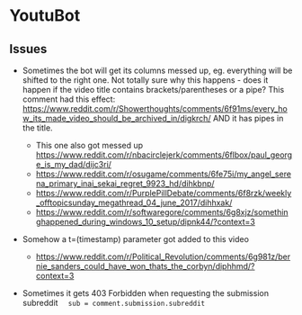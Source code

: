 # YoutuBot

## Issues

* Sometimes the bot will get its columns messed up, eg. everything will be shifted to the right one. Not totally sure why this happens - does it happen if the video title contains brackets/parentheses or a pipe? This comment had this effect: https://www.reddit.com/r/Showerthoughts/comments/6f91ms/every_how_its_made_video_should_be_archived_in/digkrch/ AND it has pipes in the title.
  * This one also got messed up https://www.reddit.com/r/nbacirclejerk/comments/6flbox/paul_george_is_my_dad/dijc3ri/
  * https://www.reddit.com/r/osugame/comments/6fe75i/my_angel_serena_primary_inai_sekai_regret_9923_hd/dihkbnp/
  * https://www.reddit.com/r/PurplePillDebate/comments/6f8rzk/weekly_offtopicsunday_megathread_04_june_2017/dihhxak/
  * https://www.reddit.com/r/softwaregore/comments/6g8xjz/somethinghappened_during_windows_10_setup/dipnk44/?context=3

* Somehow a t=(timestamp) parameter got added to this video
  * https://www.reddit.com/r/Political_Revolution/comments/6g981z/bernie_sanders_could_have_won_thats_the_corbyn/diphhmd/?context=3

* Sometimes it gets 403 Forbidden when requesting the submission subreddit `  sub = comment.submission.subreddit`
